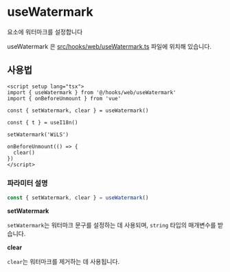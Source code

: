 # useWatermark

요소에 워터마크를 설정합니다

useWatermark 은 [src/hooks/web/useWatermark.ts](https://github.com/web2-solution/web2-vue-framework/blob/main/src/hooks/web/useWatermark.ts) 파일에 위치해 있습니다.

## 사용법

```vue
<script setup lang="tsx">
import { useWatermark } from '@/hooks/web/useWatermark'
import { onBeforeUnmount } from 'vue'

const { setWatermark, clear } = useWatermark()

const { t } = useI18n()

setWatermark('WiLS')

onBeforeUnmount(() => {
  clear()
})
</script>

```

### 파라미터 설명

```ts
const { setWatermark, clear } = useWatermark()
```

**setWatermark**

`setWatermark`는 워터마크 문구를 설정하는 데 사용되며, `string` 타입의 매개변수를 받습니다.

**clear**

`clear`는 워터마크를 제거하는 데 사용됩니다.
